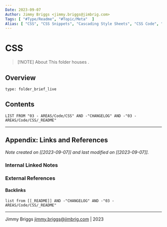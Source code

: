 ```yaml
---
Date: 2023-09-07
Author: Jimmy Briggs <jimmy.briggs@jimbrig.com>
Tags: [ "#Type/Readme", "#Topic/Meta"  ]
Alias: [ "CSS", "CSS Snippets", "Cascading Style Sheets", "CSS Code", "CSS Code Snippets" ]
---
```


# CSS

> [!NOTE] About
> This folder houses .

## Overview


```ccard
type: folder_brief_live
```
 

## Contents

```dataview
LIST FROM "03 - AREAS/Code/CSS" AND -"CHANGELOG" AND -"03 - AREAS/Code/CSS/_README"
```

***

## Appendix: Links and References

*Note created on [[2023-09-07]] and last modified on [[2023-09-07]].*

### Internal Linked Notes

### External References

#### Backlinks

```dataview
list from [[_README]] AND -"CHANGELOG" AND -"03 - AREAS/Code/CSS/_README"
```


***

Jimmy Briggs <jimmy.briggs@jimbrig.com> | 2023

